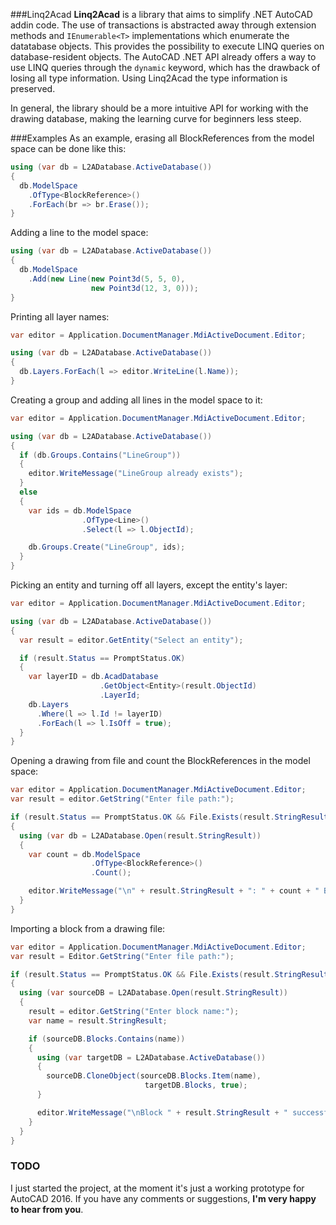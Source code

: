 ###Linq2Acad
**Linq2Acad** is a library that aims to simplify .NET AutoCAD addin code. The use of transactions is abstracted away through extension methods and ```IEnumerable<T>``` implementations which enumerate the datatabase objects. This provides the possibility to execute LINQ queries on database-resident objects. The AutoCAD .NET API already offers a way to use LINQ queries through the ```dynamic``` keyword, which has the drawback of losing all type information. Using Linq2Acad the type information is preserved.

In general, the library should be a more intuitive API for working with the drawing database, making the learning curve for beginners less steep.

###Examples
As an example, erasing all BlockReferences from the model space can be done like this:

```c#
using (var db = L2ADatabase.ActiveDatabase())
{
  db.ModelSpace
    .OfType<BlockReference>()
    .ForEach(br => br.Erase());
}
```

Adding a line to the model space:

```c#
using (var db = L2ADatabase.ActiveDatabase())
{
  db.ModelSpace
    .Add(new Line(new Point3d(5, 5, 0),
                  new Point3d(12, 3, 0)));
}
```

Printing all layer names:

```c#
var editor = Application.DocumentManager.MdiActiveDocument.Editor;

using (var db = L2ADatabase.ActiveDatabase())
{
  db.Layers.ForEach(l => editor.WriteLine(l.Name));
}
```

Creating a group and adding all lines in the model space to it:

```c#
var editor = Application.DocumentManager.MdiActiveDocument.Editor;

using (var db = L2ADatabase.ActiveDatabase())
{
  if (db.Groups.Contains("LineGroup"))
  {
    editor.WriteMessage("LineGroup already exists");
  }
  else
  {
    var ids = db.ModelSpace
                .OfType<Line>()
                .Select(l => l.ObjectId);

    db.Groups.Create("LineGroup", ids);
  }
}
```

Picking an entity and turning off all layers, except the entity's layer:

```c#
var editor = Application.DocumentManager.MdiActiveDocument.Editor;

using (var db = L2ADatabase.ActiveDatabase())
{
  var result = editor.GetEntity("Select an entity");

  if (result.Status == PromptStatus.OK)
  {
    var layerID = db.AcadDatabase
                    .GetObject<Entity>(result.ObjectId)
                    .LayerId;
    db.Layers
      .Where(l => l.Id != layerID)
      .ForEach(l => l.IsOff = true);
  }
}
```

Opening a drawing from file and count the BlockReferences in the model space:

```c#
var editor = Application.DocumentManager.MdiActiveDocument.Editor;
var result = editor.GetString("Enter file path:");

if (result.Status == PromptStatus.OK && File.Exists(result.StringResult))
{
  using (var db = L2ADatabase.Open(result.StringResult))
  {
    var count = db.ModelSpace
                  .OfType<BlockReference>()
                  .Count();

    editor.WriteMessage("\n" + result.StringResult + ": " + count + " BlockReferences");
  }
}
```

Importing a block from a drawing file:

```c#
var editor = Application.DocumentManager.MdiActiveDocument.Editor;
var result = Editor.GetString("Enter file path:");

if (result.Status == PromptStatus.OK && File.Exists(result.StringResult))
{
  using (var sourceDB = L2ADatabase.Open(result.StringResult))
  {
    result = editor.GetString("Enter block name:");
    var name = result.StringResult;

    if (sourceDB.Blocks.Contains(name))
    {
      using (var targetDB = L2ADatabase.ActiveDatabase())
      {
        sourceDB.CloneObject(sourceDB.Blocks.Item(name),
                              targetDB.Blocks, true);
      }

      editor.WriteMessage("\nBlock " + result.StringResult + " successfully imported");
    }
  }
}
```

### TODO
I just started the project, at the moment it's just a working prototype for AutoCAD 2016. If you have any comments or suggestions, **I'm very happy to hear from you**.
